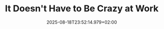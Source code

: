 ---
title: "It Doesn't Have to Be Crazy at Work"
date: 2025-08-18T23:52:14.979+02:00
category: books
tags: []
excerpt: My highlights
---